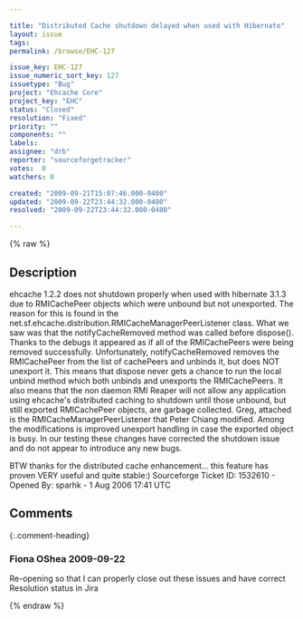 ```yaml
---

title: "Distributed Cache shutdown delayed when used with Hibernate"
layout: issue
tags: 
permalink: /browse/EHC-127

issue_key: EHC-127
issue_numeric_sort_key: 127
issuetype: "Bug"
project: "Ehcache Core"
project_key: "EHC"
status: "Closed"
resolution: "Fixed"
priority: ""
components: ""
labels: 
assignee: "drb"
reporter: "sourceforgetracker"
votes:  0
watchers: 0

created: "2009-09-21T15:07:46.000-0400"
updated: "2009-09-22T23:44:32.000-0400"
resolved: "2009-09-22T23:44:32.000-0400"

---
```




{% raw %}



## Description

<div markdown="1" class="description">

ehcache 1.2.2 does not shutdown properly when used with
hibernate 3.1.3 due to RMICachePeer objects which were
unbound but not unexported.  The reason for this is
found in the
net.sf.ehcache.distribution.RMICacheManagerPeerListener
class.  What we saw was that the notifyCacheRemoved
method was called before dispose().  Thanks to the
debugs it appeared as if all of the RMICachePeers were
being removed successfully.  Unfortunately,
notifyCacheRemoved removes the RMICachePeer from the
list of cachePeers and unbinds it, but does NOT
unexport it.  This means that dispose never gets a
chance to run the local unbind method which both
unbinds and unexports the RMICachePeers.  It also means
that the non daemon RMI Reaper will not allow any
application using ehcache's distributed caching to
shutdown until those unbound, but still exported
RMICachePeer objects, are garbage collected.  Greg,
attached is the RMICacheManagerPeerListener that Peter
Chiang modified.  Among the modifications is improved
unexport handling in case the exported object is busy.
 In our testing these changes have corrected the
shutdown issue and do not appear to introduce any new bugs.

BTW thanks for the distributed cache enhancement...
this feature has proven VERY useful and quite stable:)
Sourceforge Ticket ID: 1532610 - Opened By: sparhk - 1 Aug 2006 17:41 UTC

</div>

## Comments


{:.comment-heading}
### **Fiona OShea** <span class="date">2009-09-22</span>

<div markdown="1" class="comment">

Re-opening so that I can properly close out these issues and have correct Resolution status in Jira

</div>



{% endraw %}
